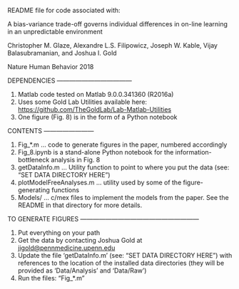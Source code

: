README file for code associated with:

A bias-variance trade-off governs individual differences in on-line learning in an unpredictable environment

Christopher M. Glaze, Alexandre L.S. Filipowicz, Joseph W. Kable, Vijay Balasubramanian, and Joshua I. Gold

Nature Human Behavior
2018

DEPENDENCIES
————————————
1. Matlab code tested on Matlab 9.0.0.341360 (R2016a)
2. Uses some Gold Lab Utilities available here: https://github.com/TheGoldLab/Lab-Matlab-Utilities
3. One figure (Fig. 8) is in the form of a Python notebook

CONTENTS
————————
1. Fig_*.m … code to generate figures in the paper, numbered accordingly
2. Fig_8.ipynb is a stand-alone Python notebook for the information-bottleneck analysis in Fig. 8
2. getDataInfo.m … Utility function to point to where you put the data (see: “SET DATA DIRECTORY HERE”) 
3. plotModelFreeAnalyses.m … utility used by some of the figure-generating functions
4. Models/ … c/mex files to implement the models from the paper. See the README in that directory for more details.

TO GENERATE FIGURES
———————————————————
1. Put everything on your path
2. Get the data by contacting Joshua Gold at jigold@pennmedicine.upenn.edu
3. Update the file ‘getDataInfo.m’ (see: “SET DATA DIRECTORY HERE”) with references to the location of the installed data directories (they will be provided as ‘Data/Analysis’ and ‘Data/Raw’)
4. Run the files: “Fig_*.m”

